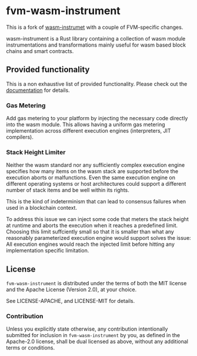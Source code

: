 # fvm-wasm-instrument

This is a fork of [wasm-instrumet](https://github.com/paritytech/wasm-instrument) with a couple of FVM-specific changes.

wasm-instrument is a Rust library containing a collection of wasm module instrumentations and transformations
mainly useful for wasm based block chains and smart contracts.

## Provided functionality

This is a non exhaustive list of provided functionality. Please check out the [documentation](https://docs.rs/wasm-instrument/latest/wasm_instrument/) for details.

### Gas Metering

Add gas metering to your platform by injecting the necessary code directly into the wasm module. This allows having a uniform gas metering implementation across different execution engines (interpreters, JIT compilers).

### Stack Height Limiter

Neither the wasm standard nor any sufficiently complex execution engine specifies how many items on the wasm stack are supported before the execution aborts or malfunctions. Even the same execution engine on different operating systems or host architectures could support a different number of stack items and be well within its rights.

This is the kind of indeterminism that can lead to consensus failures when used in a blockchain context.

To address this issue we can inject some code that meters the stack height at runtime and aborts the execution when it reaches a predefined limit. Choosing this limit suffciently small so that it is smaller than what any reasonably parameterized execution engine would support solves the issue: All execution engines would reach the injected limit before hitting any implementation specific limitation.

## License

`fvm-wasm-instrument` is distributed under the terms of both the MIT license and the
Apache License (Version 2.0), at your choice.

See LICENSE-APACHE, and LICENSE-MIT for details.

### Contribution

Unless you explicitly state otherwise, any contribution intentionally submitted
for inclusion in `fvm-wasm-instrument` by you, as defined in the Apache-2.0 license, shall be
dual licensed as above, without any additional terms or conditions.
